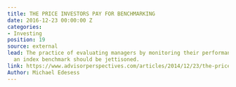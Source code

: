 ```yaml
---
title: THE PRICE INVESTORS PAY FOR BENCHMARKING
date: 2016-12-23 00:00:00 Z
categories:
- Investing
position: 19
source: external
lead: The practice of evaluating managers by monitoring their performance against
  an index benchmark should be jettisoned.
link: https://www.advisorperspectives.com/articles/2014/12/23/the-price-all-investors-pay-for-benchmarking
Author: Michael Edesess
---
```


